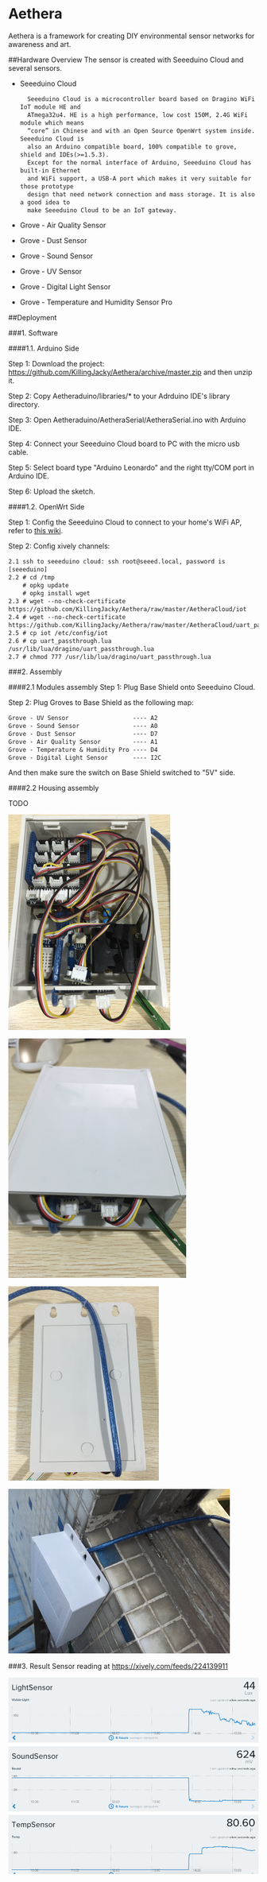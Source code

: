 Aethera
=======

Aethera is a framework for creating DIY environmental sensor networks for awareness and art. 

##Hardware Overview
The sensor is created with Seeeduino Cloud and several sensors.

- Seeeduino Cloud

		Seeeduino Cloud is a microcontroller board based on Dragino WiFi IoT module HE and
		ATmega32u4. HE is a high performance, low cost 150M, 2.4G WiFi module which means
		“core” in Chinese and with an Open Source OpenWrt system inside. Seeeduino Cloud is 
		also an Arduino compatible board, 100% compatible to grove, shield and IDEs(>=1.5.3).
		Except for the normal interface of Arduino, Seeeduino Cloud has built-in Ethernet
		and WiFi support, a USB-A port which makes it very suitable for those prototype
		design that need network connection and mass storage. It is also a good idea to
		make Seeeduino Cloud to be an IoT gateway. 	
- Grove - Air Quality Sensor
- Grove - Dust Sensor
- Grove - Sound Sensor
- Grove - UV Sensor
- Grove - Digital Light Sensor
- Grove - Temperature and Humidity Sensor Pro




##Deployment

###1. Software

####1.1. Arduino Side

Step 1: Download the project: https://github.com/KillingJacky/Aethera/archive/master.zip and then unzip it.

Step 2: Copy Aetheraduino/libraries/* to your Adrduino IDE's library directory.

Step 3: Open Aetheraduino/AetheraSerial/AetheraSerial.ino with Arduino IDE.

Step 4: Connect your Seeeduino Cloud board to PC with the micro usb cable.

Step 5: Select board type "Arduino Leonardo" and the right tty/COM port in Arduino IDE.

Step 6: Upload the sketch.

####1.2. OpenWrt Side

Step 1: Config the Seeeduino Cloud to connect to your home's WiFi AP, refer to [this wiki](http://www.seeedstudio.com/wiki/Seeeduino_Cloud#Configure_Network).

Step 2: Config xively channels:

	2.1 ssh to seeeduino cloud: ssh root@seeed.local, password is [seeeduino]
	2.2 # cd /tmp
		# opkg update
		# opkg install wget
	2.3 # wget --no-check-certificate https://github.com/KillingJacky/Aethera/raw/master/AetheraCloud/iot
	2.4 # wget --no-check-certificate https://github.com/KillingJacky/Aethera/raw/master/AetheraCloud/uart_passthrough.lua
	2.5 # cp iot /etc/config/iot
	2.6 # cp uart_passthrough.lua /usr/lib/lua/dragino/uart_passthrough.lua
	2.7 # chmod 777 /usr/lib/lua/dragino/uart_passthrough.lua
	

###2. Assembly

####2.1 Modules assembly
Step 1: Plug Base Shield onto Seeeduino Cloud.

Step 2: Plug Groves to Base Shield as the following map:

	Grove - UV Sensor                  ---- A2
	Grove - Sound Sensor               ---- A0
	Grove - Dust Sensor                ---- D7
	Grove - Air Quality Sensor         ---- A1
	Grove - Temperature & Humidity Pro ---- D4
	Grove - Digital Light Sensor       ---- I2C
And then make sure the switch on Base Shield switched to "5V" side.

####2.2 Housing assembly



TODO


![image](https://raw.githubusercontent.com/KillingJacky/Aethera/master/images/assembly1.png)

![image](https://raw.githubusercontent.com/KillingJacky/Aethera/master/images/assembly2.png)

![image](https://raw.githubusercontent.com/KillingJacky/Aethera/master/images/assembly3.png)

![image](https://raw.githubusercontent.com/KillingJacky/Aethera/master/images/deployment_at_office.png)


###3. Result
Sensor reading at https://xively.com/feeds/224139911

![image](https://raw.githubusercontent.com/KillingJacky/Aethera/master/images/sensor_readings.png)

